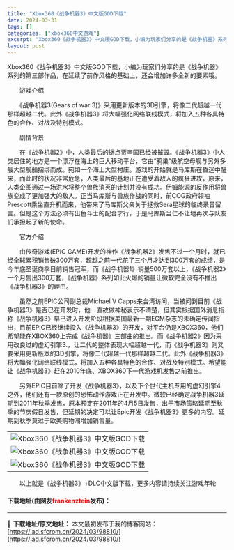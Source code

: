 ```yaml
---
title: "Xbox360《战争机器3》中文版GOD下载"
date: 2024-03-31
tags: []
categories: ["xbox360中文游戏"]
excerpt: "Xbox360《战争机器3》中文版GOD下载，小编为玩家们分享的是《战争机器》系列的第三部作品，在延续了前作风格的基础上，还会增加许多全新的要素哦。 　　游戏介绍 　　《战争机器3(Gears of war 3)》采用更新版本的3D引擎，将像二代超越一代那样超越二代。此外《战争机器3》将大幅强化网络&hellip;"
layout: post
---
```


 <p>Xbox360《战争机器3》中文版GOD下载，小编为玩家们分享的是《战争机器》系列的第三部作品，在延续了前作风格的基础上，还会增加许多全新的要素哦。</p> <p>　　游戏介绍</p> <p>　　《战争机器3(Gears of war 3)》采用更新版本的3D引擎，将像二代超越一代那样超越二代。此外《战争机器3》将大幅强化网络联线模式，将加入五种各具特色的合作、对战及特别模式。</p> <p>　　剧情背景</p> <p>　　在《战争机器2》中，人类最后的据点贾辛国已经被摧毁。《战争机器3》中人类居住的地方是一个漂浮在海上的巨大移动平台，它由&ldquo;鸦巢&rdquo;级航空母舰与另外多艘大型舰船捆绑而成。宛如一个海上大型村庄。游戏的开始就是马库斯在昏迷中醒来，而此时的状况非常危急，人类最后的基地正在遭受着敌人的疯狂进攻，原来，人类企图通过一场洪水将整个兽族消灭的计划并没有成功。伊姆能源的反作用将兽族变成了更加强大的敌人。正当马库斯与兽族作战的同时，前COG政府领袖Prescott乘坐直升机而来，他带来了马库斯父亲关于拯救Sera星球的临终录音留言。但是这个方法必须有出色斗士的配合才行，于是马库斯当仁不让地再次与队友们承担起了新的使命。</p> <p>　　官方介绍</p> <p>　　由传奇游戏(EPIC GAME)开发的神作《战争机器2》发售不过一个月时，就已经全球累积销售破300万套，超越之前一代花了三个月才达到300万套的成绩，是今年底圣诞商季目前销售冠军，而《战争机器1》销量500万套以上，《战争机器2》一个月售出300万套，《战争机器》系列如此火爆的销量让微软完全没有不推出《战争机器3》的理由。</p> <p>　　虽然之前EPIC公司副总裁Michael V Capps来台湾访问，当被问到目前《战争机器3》是否已在开发时，他一直故做神秘表示不清楚，但其实根据国外消息指称《战争机器3》早已进入开发阶段根据美国最新一期EGM杂志的未确定传闻指出，目前EPIC已经继续投入《战争机器3》的开发，对平台仍是XBOX360，他们希望能在XBOX360上完成《战争机器》三部曲的推出。而《战争机器2》因为采用改良过的虚幻引擎3.，让二代的整体表现大幅超越一代，而《战争机器3》则又要采用更新版本的3D引擎，将像二代超越一代那样超越二代。此外《战争机器3》将大幅强化网络联线模式，将加入五种各具特色的合作、对战及特别模式。希望能让《战争机器3》赶在2010年底、XBOX360下一代游戏机发售之前推出。</p> <p>　　另外EPIC目前除了开发《战争机器3》，以及下个世代主机专用的虚幻引擎4之外，他们还有一款原创的恐怖动作游戏正在开发中。微软已经确定战争机器3延期到2011年秋季发售，原本预定在2011年的4月5日发售，出于市场策略延期至秋季的节庆假日发售，但延期的决定可以让Epic开发《战争机器3》更多的内容。延期到秋季莫过于欧美购物潮增加销售量。</p> <table align="center" border="0" cellpadding="3" cellspacing="1" width="100%"> <tbody> <tr> <td align="center"><img border="0" src="https://lad.sfcrom.cn/wp-content/uploads/2024/03/20240330_660841b460938.webp" alt="Xbox360《战争机器3》中文版GOD下载" /></td> </tr> <tr> <td align="center"><img border="0" src="https://lad.sfcrom.cn/wp-content/uploads/2024/03/20240330_660841b4b717c.webp" alt="Xbox360《战争机器3》中文版GOD下载" /></td> </tr> <tr> <td align="center"><img border="0" src="https://lad.sfcrom.cn/wp-content/uploads/2024/03/20240330_660841b51c400.webp" alt="Xbox360《战争机器3》中文版GOD下载" /></td> </tr> </tbody> </table> <p>　　以上就是《战争机器3》+DLC中文版下载，更多内容请持续关注游戏年轮</p> <p><h4>下载地址(由网友<font color="red">frankenztein</font>发布)：</h4></p> 

---
📖 **下载地址/原文地址：** 本文最初发布于我的博客网站：[https://lad.sfcrom.cn/2024/03/98810/](https://lad.sfcrom.cn/2024/03/98810/)
